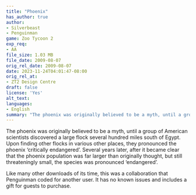 ```yaml
---
title: "Phoenix"
has_author: true
author:
- Silverbeast
- Penguinman
game: Zoo Tycoon 2
exp_req:
- AA
file_size: 1.03 MB
file_date: 2009-08-07
orig_rel_date: 2009-08-07
date: 2023-11-24T04:01:47-08:00
orig_rel_at: 
- ZT2 Design Centre
draft: false
license: 'Yes'
alt_text: 
languages:
- English
summary: "The phoenix was originally believed to be a myth, until a group of American scientists discovered a large flock several hundred miles south of Egypt."
---
```

The phoenix was originally believed to be a myth, until a group of American scientists discovered a large flock several hundred miles south of Egypt. Upon finding other flocks in various other places, they pronounced the phoenix ‘critically endangered’. Several years later, after it became clear that the phoenix population was far larger than originally thought, but still threateningly small, the species was pronounced ‘endangered’.

Like many other downloads of its time, this was a collaboration that Penguinman coded for another user. It has no known issues and includes a gift for guests to purchase.